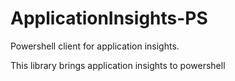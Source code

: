# ApplicationInsights-PS
Powershell client for application insights.

This library brings application insights to powershell
